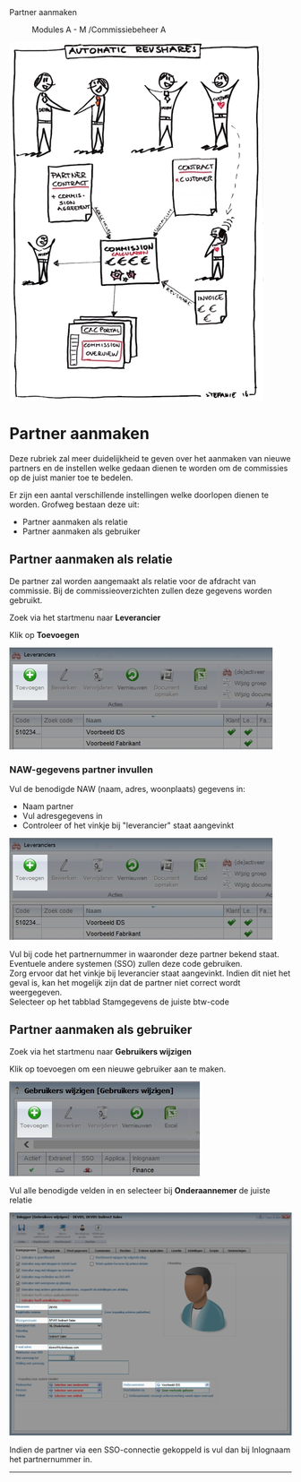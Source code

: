 <properties>
	<page>
		<title>Partner aanmaken</title>
		<description>Partner aanmaken</description>
	</page>
	<menu>
		<position>Modules A - M /Commissiebeheer</position>
		<title>Partner aanmaken</title>
		<sort>A</sort>
	</menu>
</properties>

![Commissieproces in een notendop](images/commissieproces_visualisatie.jpg)

# Partner aanmaken #

Deze rubriek zal meer duidelijkheid te geven over het aanmaken van nieuwe partners en de instellen welke gedaan dienen te worden om de commissies op de juist manier toe te bedelen.

Er zijn een aantal verschillende instellingen welke doorlopen dienen te worden. Grofweg bestaan deze uit:
- Partner aanmaken als relatie
- Partner aanmaken als gebruiker

## Partner aanmaken als relatie ##

De partner zal worden aangemaakt als relatie voor de afdracht van commissie. Bij de commissieoverzichten zullen deze gegevens worden gebruikt.

Zoek via het startmenu naar **Leverancier**

Klik op **Toevoegen**

![Partner aanmaken als relatie](images/partner_toevoegen_als_relatie.jpg)

### NAW-gegevens partner invullen ###

Vul de benodigde NAW (naam, adres, woonplaats) gegevens in:
- Naam partner
- Vul adresgegevens in
- Controleer of het vinkje bij "leverancier" staat aangevinkt

![Partner aanmaken als relatie](images/partner_toevoegen_als_relatie.jpg)

<div class="info">
Vul bij code het partnernummer in waaronder deze partner bekend staat. Eventuele andere systemen (SSO) zullen deze code gebruiken.
</div>

<div class="warning">
Zorg ervoor dat het vinkje bij leverancier staat aangevinkt. Indien dit niet het geval is, kan het mogelijk zijn dat de partner niet correct wordt weergegeven.
</div>

<div class="warning">
Selecteer op het tabblad Stamgegevens de juiste btw-code
</div>

## Partner aanmaken als gebruiker ##

Zoek via het startmenu naar **Gebruikers wijzigen**

Klik op toevoegen om een nieuwe gebruiker aan te maken.

![Partner aanmaken als gebruiker](images/gebruiker_toevoegen.jpg)

Vul alle benodigde velden in en selecteer bij **Onderaannemer** de juiste relatie

![Partner aanmaken als gebruiker](images/partner_toevoegen_als_gebruiker.jpg)

<div class="warning">
Indien de partner via een SSO-connectie gekoppeld is vul dan bij Inlognaam het partnernummer in. 
</div>

-------
